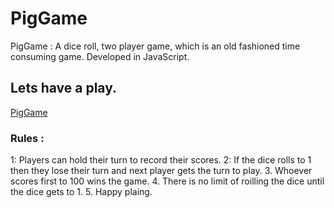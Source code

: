 # PigGame
PigGame : A dice roll, two player game, which is an old fashioned time consuming game. Developed in JavaScript.

## Lets have a play.
[PigGame](https://abieproject04-piggame.netlify.app/)

### Rules : 
1: Players can hold their turn to record their scores.
2: If the dice rolls to 1 then they lose their turn and next player gets the turn to play.
3. Whoever scores first to 100 wins the game.
4. There is no limit of roilling the dice until the dice gets to 1.
5. Happy plaing.
